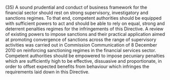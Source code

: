 (35) A sound prudential and conduct of business framework for the financial sector should rest on strong supervisory, investigatory and sanctions regimes. To that end, competent authorities should be equipped with sufficient powers to act and should be able to rely on equal, strong and deterrent penalties regimes for the infringements of this Directive. A review of existing powers to impose sanctions and their practical application aimed at promoting convergence of sanctions across the range of supervisory activities was carried out in Commission Communication of 8 December 2010 on reinforcing sanctioning regimes in the financial services sector. Competent authorities should be empowered to impose pecuniary penalties which are sufficiently high to be effective, dissuasive and proportionate, in order to offset expected benefits from behaviour which infringes the requirements laid down in this Directive.